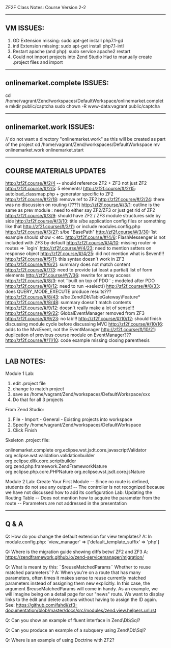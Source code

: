 ZF2F Class Notes: Course Version 2-2

-----------------------------------------------------------------------------------------------
VM ISSUES:
-----------------------------------------------------------------------------------------------
1. GD Extension missing: 
   sudo apt-get install php7.1-gd 
2. intl Extension missing:
   sudo apt-get install php7.1-intl
3. Restart apache (and php):
   sudo service apache2 restart
4. Could not import projects into Zend Studio
   Had to manually create .project files and import 

-----------------------------------------------------------------------------------------------
onlinemarket.complete ISSUES:
-----------------------------------------------------------------------------------------------

cd /home/vagrant/Zend/workspaces/DefaultWorkspace/onlinemarket.complete
mkdir public/captcha
sudo chown -R www-data:vagrant public/captcha

-----------------------------------------------------------------------------------------------
onlinemarket.work ISSUES:
-----------------------------------------------------------------------------------------------

// do not want a directory "onlinemarket.work" as this will be created as part of the project
cd /home/vagrant/Zend/workspaces/DefaultWorkspace
mv onlinemarket.work onlinemarket.start


-----------------------------------------------------------------------------------------------
COURSE MATERIALS UPDATES
-----------------------------------------------------------------------------------------------
http://zf2f.course/#/2/4
-- should reference ZF2 + ZF3 not just ZF2
http://zf2f.course/#/2/5: 5 elements!
http://zf2f.course/#/2/15: autoload_classmap.php + generator specific to ZF2
http://zf2f.course/#/2/18: remove ref to ZF2
http://zf2f.course/#/2/24: there was no discussion on routing (????)
http://zf2f.course/#/3/1: outline is the same as prev module
                        : need to either say ZF2/ZF3 or just get rid of ZF2
http://zf2f.course/#/3/9: should have ZF2 / ZF3 module structures side by side
http://zf2f.course/#/3/10: title s/be application config files or something like that
http://zf2f.course/#/3/11: or include modules.config.php
http://zf2f.course/#/3/27: s/be "BasePath"
http://zf2f.course/#/3/30: 1st example should show &lt; etc.
http://zf2f.course/#/4/6: FlashMessenger is not included with ZF3 by default
http://zf2f.course/#/4/10: missing router => routes => ´login´ 
http://zf2f.course/#/4/23: need to mention setters on response object
http://zf2f.course/#/4/25: did not mention what is $event!!!
http://zf2f.course/#/5/11: this syntax doesn´t work in ZF3
http://zf2f.course/#/6/21: summary does not match content
http://zf2f.course/#/7/3: need to provide (at least a partial) list of form elements
http://zf2f.course/#/7/36: rewrite for array access
http://zf2f.course/#/8/3: not ¨built on top of PDO¨ ; modeled after PDO
http://zf2f.course/#/8/12: need to run ->select() 
http://zf2f.course/#/8/33: does QUERY_MODE_EXECUTE produce results???
http://zf2f.course/#/8/43: s/be Zend\Db\TableGateway\Feature\*
http://zf2f.course/#/8/48: summary doesn´t match contents
http://zf2f.course/#/9/12: doesn´t really make a lot of sense!!!
http://zf2f.course/#/9/22: GlobalEventManager removed from ZF3
http://zf2f.course/#/9/23: no lab!!!
http://zf2f.course/#/10/12: should finish discussing module cycle before discussing MVC
http://zf2f.course/#/10/16: adds to the MvcEvent, not the EventManager
http://zf2f.course/#/10/21: duplication of previous course module on EventManager???
http://zf2f.course/#/11/10: code example missing closing parenthesis

-----------------------------------------------------------------------------------------------
LAB NOTES:
-----------------------------------------------------------------------------------------------
Module 1 Lab:
1. edit .project file
2. change <name>to match project
3. save as /home/vagrant/Zend/workspaces/DefaultWorkspace/xxx
4. Do that for all 3 projects

From Zend Studio:
1. File - Import - General - Existing projects into workspace
2. Specify /home/vagrant/Zend/workspaces/DefaultWorkspace
3. Click Finish

Skeleton .project file:

<?xml version="1.0" encoding="UTF-8"?>
<projectDescription>
    <name>onlinemarket.complete</name>
    <comment></comment>
    <projects>
    </projects>
    <buildSpec>
        <buildCommand>
            <name>org.eclipse.wst.jsdt.core.javascriptValidator</name>
            <arguments>
            </arguments>
        </buildCommand>
        <buildCommand>
            <name>org.eclipse.wst.validation.validationbuilder</name>
            <arguments>
            </arguments>
        </buildCommand>
        <buildCommand>
            <name>org.eclipse.dltk.core.scriptbuilder</name>
            <arguments>
            </arguments>
        </buildCommand>
    </buildSpec>
    <natures>
        <nature>org.zend.php.framework.ZendFrameworkNature</nature>
        <nature>org.eclipse.php.core.PHPNature</nature>
        <nature>org.eclipse.wst.jsdt.core.jsNature</nature>
    </natures>
</projectDescription>

Module 2 Lab: Create Your First Module
-- Since no route is defined, students do not see any output!
-- The controller is not recognized because we have not discussed how to add its configuration
Lab: Updating the Routing Table
-- Does not mention how to acquire the parameter from the route
-- Parameters are not addressed in the presentation

-----------------------------------------------------------------------------------------------
Q & A
-----------------------------------------------------------------------------------------------
Q: How do you change the default extension for view templates?
A: In module.config.php:
   'view_manager' => ['default_template_suffix' => 'php']
   
Q: Where is the migration guide showing diffs betw/ ZF2 and ZF3
A: https://zendframework.github.io/zend-servicemanager/migration/

Q: What is meant by this: ¨$reuseMatchedParams¨	Whether to reuse matched parameters¨?
A: When you're on a route that has many parameters, often times it makes sense to reuse currently 
   matched parameters instead of assigning them new explicitly. In this case, the argument 
   $reuseMatchedParams will come in handy.  As an example, we will imagine being on a detail page for 
   our "news" route. We want to display links to the èdit and delete actions without having to assign the ID again.
   See: https://github.com/fahdi/zf3-documentation/blob/master/docs/src/modules/zend.view.helpers.url.rst
   
Q: Can you show an example of fluent interface in Zend\Db\Sql?

Q: Can you produce an example of a subquery using Zend\Db\Sql?

Q: Where is an example of using Doctrine with ZF2?

